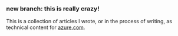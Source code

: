 ### new branch: this is really crazy!
This is a collection of articles I wrote, or in the process of writing, as technical content for [azure.com](http://azure.com). 

